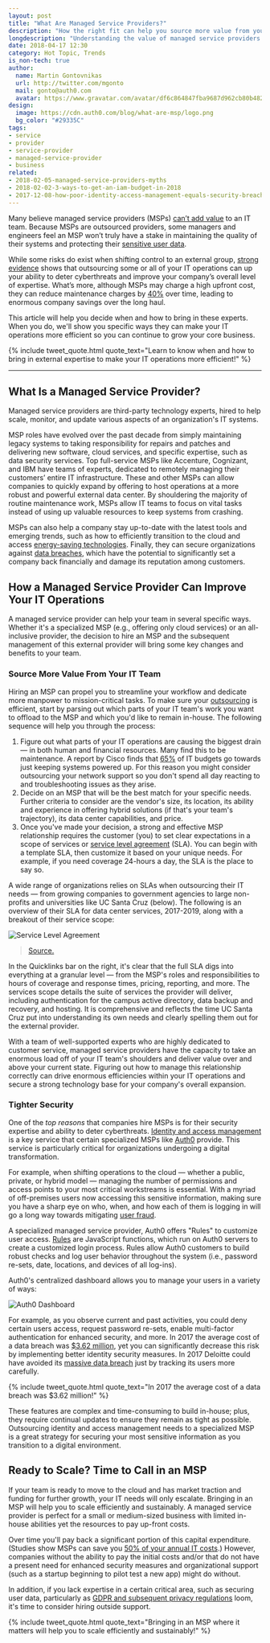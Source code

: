 ```yaml
---
layout: post
title: "What Are Managed Service Providers?"
description: "How the right fit can help you source more value from your IT team and secure critical data."
longdescription: "Understanding the value of managed service providers is key to ensuring success in companies that are scaling. This article describes how, when, and where it is a good idea to use them to maximize success."
date: 2018-04-17 12:30
category: Hot Topic, Trends
is_non-tech: true
author:
  name: Martin Gontovnikas
  url: http://twitter.com/mgonto
  mail: gonto@auth0.com
  avatar: https://www.gravatar.com/avatar/df6c864847fba9687d962cb80b482764??s=60
design:
  image: https://cdn.auth0.com/blog/what-are-msp/logo.png
  bg_color: "#29335C"
tags:
- service
- provider
- service-provider
- managed-service-provider
- business
related:
- 2018-02-05-managed-service-providers-myths
- 2018-02-02-3-ways-to-get-an-iam-budget-in-2018
- 2017-12-08-how-poor-identity-access-management-equals-security-breaches
---
```


Many believe managed service providers (MSPs) [can’t add value](https://auth0.com/blog/managed-service-providers-myths/) to an IT team. Because MSPs are outsourced providers, some managers and engineers feel an MSP won’t truly have a stake in maintaining the quality of their systems and protecting their [sensitive user data](https://auth0.com/blog/the-6-billion-reason-your-business-needs-advanced-fraud-protection/). 

While some risks do exist when shifting control to an external group, [strong evidence](https://auth0.com/blog/managed-service-providers-myths/) shows that outsourcing some or all of your IT operations can up your ability to deter cyberthreats and improve your company’s overall level of expertise. What’s more, although MSPs may charge a high upfront cost, they can reduce maintenance charges by [40%](https://www.cisco.com/c/dam/en_us/services/downloads/why-managed-services.pdf) over time, leading to enormous company savings over the long haul. 

This article will help you decide when and how to bring in these experts. When you do, we'll show you specific ways they can make your IT operations more efficient so you can continue to grow your core business.

{% include tweet_quote.html quote_text="Learn to know when and how to bring in external expertise to make your IT operations more efficient!" %}

---

## What Is a Managed Service Provider?
Managed service providers are third-party technology experts, hired to help scale, monitor, and update various aspects of an organization's IT systems. 

MSP roles have evolved over the past decade from simply maintaining legacy systems to taking responsibility for repairs and patches and delivering new software, cloud services, and specific expertise, such as data security services. Top full-service MSPs like Accenture, Cognizant, and IBM have teams of experts, dedicated to remotely managing their customers’ entire IT infrastructure. These and other MSPs can allow companies to quickly expand by offering to host operations at a more robust and powerful external data center. By shouldering the majority of routine maintenance work, MSPs allow IT teams to focus on vital tasks instead of using up valuable resources to keep systems from crashing. 

MSPs can also help a company stay up-to-date with the latest tools and emerging trends, such as how to efficiently transition to the cloud and access [energy-saving technologies](https://www.energy.gov/eere/femp/energy-efficiency-data-centers). Finally, they can secure organizations against [data breaches](https://www.ibm.com/security/data-breach), which have the potential to significantly set a company back financially and damage its reputation among customers.

## How a Managed Service Provider Can Improve Your IT Operations
A managed service provider can help your team in several specific ways. Whether it's a specialized MSP (e.g., offering only cloud services) or an all-inclusive provider, the decision to hire an MSP and the subsequent management of this external provider will bring some key changes and benefits to your team.

### Source More Value From Your IT Team
Hiring an MSP can propel you to streamline your workflow and dedicate more manpower to mission-critical tasks. To make sure your [outsourcing](http://www.rethinkstaffing.com/smart-staffing-solutions/dont-lose-control-over-outsourcing-actively-managed-services) is efficient, start by parsing out which parts of your IT team's work you want to offload to the MSP and which you'd like to remain in-house. The following sequence will help you through the process:

1. Figure out what parts of your IT operations are causing the biggest drain — in both human and financial resources. Many find this to be maintenance. A report by Cisco finds that [65%](https://www.cisco.com/c/dam/en_us/services/downloads/why-managed-services.pdf) of IT budgets go towards just keeping systems powered up. For this reason you might consider outsourcing your network support so you don't spend all day reacting to and troubleshooting issues as they arise.
2. Decide on an MSP that will be the best match for your specific needs. Further criteria to consider are the vendor's size, its location, its ability and experience in offering hybrid solutions (if that's your team's trajectory), its data center capabilities, and price.
3. Once you've made your decision, a strong and effective MSP relationship requires the customer (you) to set clear expectations in a scope of services or [service level agreement](https://www.continuum.net/europe/blog/5-ways-to-strengthen-your-service-level-agreement-sla) (SLA). You can begin with a template SLA, then customize it based on your unique needs. For example, if you need coverage 24-hours a day, the SLA is the place to say so. 

A wide range of organizations relies on SLAs when outsourcing their IT needs — from growing companies to government agencies to large non-profits and universities like UC Santa Cruz (below). The following is an overview of their SLA for data center services, 2017-2019, along with a breakout of their service scope:

![Service Level Agreement](https://cdn.auth0.com/blog/managed-service-providers/1-sla.png)

> [Source.](https://its.ucsc.edu/sla/data-center.html)

In the Quicklinks bar on the right, it's clear that the full SLA digs into everything at a granular level — from the MSP's roles and responsibilities to hours of coverage and response times, pricing, reporting, and more. The services scope details the suite of services the provider will deliver, including authentication for the campus active directory, data backup and recovery, and hosting. It is comprehensive and reflects the time UC Santa Cruz put into understanding its own needs and clearly spelling them out for the external provider. 

With a team of well-supported experts who are highly dedicated to customer service, managed service providers have the capacity to take an enormous load off of your IT team's shoulders and deliver value over and above your current state. Figuring out how to manage this relationship correctly can drive enormous efficiencies within your IT operations and secure a strong technology base for your company's overall expansion.

### Tighter Security
One of the _top reasons_ that companies hire MSPs is for their security expertise and ability to deter cyberthreats. [Identity and access management](https://auth0.com/blog/5-reasons-your-company-needs-identity-and-access-management/) is a key service that certain specialized MSPs like [Auth0](https://auth0.com) provide. This service is particularly critical for organizations undergoing a digital transformation.

For example, when shifting operations to the cloud — whether a public, private, or hybrid model — managing the number of permissions and access points to your most critical workstreams is essential. With a myriad of off-premises users now accessing this sensitive information, making sure you have a sharp eye on who, when, and how each of them is logging in will go a long way towards mitigating [user fraud](https://auth0.com/blog/the-6-billion-reason-your-business-needs-advanced-fraud-protection/).

A specialized managed service provider, Auth0 offers "Rules" to customize user access. [Rules](https://auth0.com/docs/rules/current) are JavaScript functions, which run on Auth0 servers to create a customized login process. Rules allow Auth0 customers to build robust checks and log user behavior throughout the system (i.e., password re-sets, date, locations, and devices of all log-ins).

Auth0's centralized dashboard allows you to manage your users in a variety of ways:

![Auth0 Dashboard](https://cdn.auth0.com/blog/managed-service-providers/2-auth0-dashboard.png)

For example, as you observe current and past activities, you could deny certain users access, request password re-sets, enable multi-factor authentication for enhanced security, and more. In 2017 the average cost of a data breach was [$3.62 million](https://www.ibm.com/security/data-breach), yet you can significantly decrease this risk by implementing better identity security measures. In 2017 Deloitte could have avoided its [massive data breach](https://www.theguardian.com/business/2017/sep/25/deloitte-hit-by-cyber-attack-revealing-clients-secret-emails) just by tracking its users more carefully. 

{% include tweet_quote.html quote_text="In 2017 the average cost of a data breach was $3.62 million!" %}

These features are complex and time-consuming to build in-house; plus, they require continual updates to ensure they remain as tight as possible. Outsourcing identity and access management needs to a specialized MSP is a great strategy for securing your most sensitive information as you transition to a digital environment.

## Ready to Scale? Time to Call in an MSP
If your team is ready to move to the cloud and has market traction and funding for further growth, your IT needs will only escalate. Bringing in an MSP will help you to scale efficiently and sustainably. A managed service provider is perfect for a small or medium-sized business with limited in-house abilities yet the resources to pay up-front costs. 

Over time you'll pay back a significant portion of this capital expenditure. (Studies show MSPs can save you [50% of your annual IT costs](https://www.webroot.com/shared/pdf/wp-transitioning_to_managed_services.pdf).) However, companies without the ability to pay the initial costs and/or that do not have a present need for enhanced security measures and organizational support (such as a startup beginning to pilot test a new app) might do without.

In addition, if you lack expertise in a certain critical area, such as securing user data, particularly as [GDPR and subsequent privacy regulations](https://auth0.com/blog/gdpr-effect/) loom, it's time to consider hiring outside support.

{% include tweet_quote.html quote_text="Bringing in an MSP where it matters will help you to scale efficiently and sustainably!" %}
